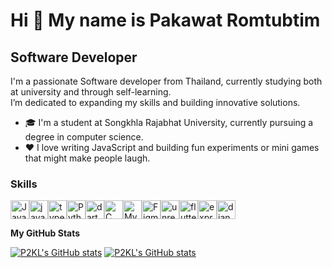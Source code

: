 Hi 👋 My name is Pakawat Romtubtim
================================

Software Developer
------------------

I'm a passionate Software developer from Thailand, currently studying both at university and through self-learning.<br> I’m dedicated to expanding my skills and building innovative solutions.

* 🎓  I'm a student at Songkhla Rajabhat University, currently pursuing a degree in computer science.
* ❤️  I love writing JavaScript and building fun experiments or mini games that might make people laugh.

### Skills

<p align="left">
<a href="https://www.oracle.com/java/" target="_blank" rel="noreferrer"><img src="https://raw.githubusercontent.com/danielcranney/readme-generator/main/public/icons/skills/java-colored.svg" width="30" height="30" alt="Java" /></a><a href="https://www.javascript.com/java/" target="_blank" rel="noreferrer"><img src="https://raw.githubusercontent.com/danielcranney/readme-generator/main/public/icons/skills/javascript-colored.svg" width="30" height="30" alt="javascript" /></a><a href="https://www-typescriptlang-org.translate.goog/?_x_tr_sl=en&_x_tr_tl=th&_x_tr_hl=th&_x_tr_pto=sc" target="_blank" rel="noreferrer"><img src="https://raw.githubusercontent.com/danielcranney/readme-generator/main/public/icons/skills/typescript-colored.svg" width="30" height="30" alt="typescript" /></a><a href="https://www.python.org/" target="_blank" rel="noreferrer"><img src="https://raw.githubusercontent.com/danielcranney/readme-generator/main/public/icons/skills/python-colored.svg" width="30" height="30" alt="Python" /></a><a href="https://dart.dev/" target="_blank" rel="noreferrer"><img src="https://raw.githubusercontent.com/danielcranney/readme-generator/main/public/icons/skills/dart-colored.svg" width="30" height="30" alt="dart" /></a><a href="https://docs.microsoft.com/en-us/cpp/?view=msvc-170" target="_blank" rel="noreferrer"><img src="https://raw.githubusercontent.com/danielcranney/readme-generator/main/public/icons/skills/c-colored.svg" width="30" height="30" alt="C" /></a><a href="https://www.mysql.com/" target="_blank" rel="noreferrer"><img src="https://raw.githubusercontent.com/danielcranney/readme-generator/main/public/icons/skills/mysql-colored.svg" width="30" height="30" alt="MySQL" /></a><a href="https://www.figma.com/" target="_blank" rel="noreferrer"><img src="https://raw.githubusercontent.com/danielcranney/readme-generator/main/public/icons/skills/figma-colored.svg" width="30" height="30" alt="Figma" /></a><a href="https://www.unrealengine.com/" target="_blank" rel="noreferrer"><img src="https://ih1.redbubble.net/image.376987605.2485/raf,360x360,075,t,fafafa:ca443f4786.u2.jpg" width="30" height="30" alt="unrealengine" /></a><a href="https://flutter.dev/" target="_blank" rel="noreferrer"><img src="https://raw.githubusercontent.com/danielcranney/readme-generator/main/public/icons/skills/flutter-colored.svg" width="30" height="30" alt="flutter" /></a><a href="https://expressjs.com/" target="_blank" rel="noreferrer"><img src="https://raw.githubusercontent.com/danielcranney/readme-generator/main/public/icons/skills/express.js-colored.svg" width="30" height="30" alt="expressjs" /></a><a href="https://www.djangoproject.com/" target="_blank" rel="noreferrer"><img src="https://raw.githubusercontent.com/danielcranney/readme-generator/main/public/icons/skills/django-colored.svg" width="30" height="30" alt="django" /></a>
</p>

<b>My GitHub Stats</b>

<a href="http://www.github.com/P2KL"><img src="https://github-readme-stats.vercel.app/api?username=P2KL&show_icons=true&theme=dracula" alt="P2KL's GitHub stats" /></a>
<a href="http://www.github.com/P2KL"><img src="https://github-readme-stats.vercel.app/api/top-langs/?username=P2KL" alt="P2KL's GitHub stats" /></a>
